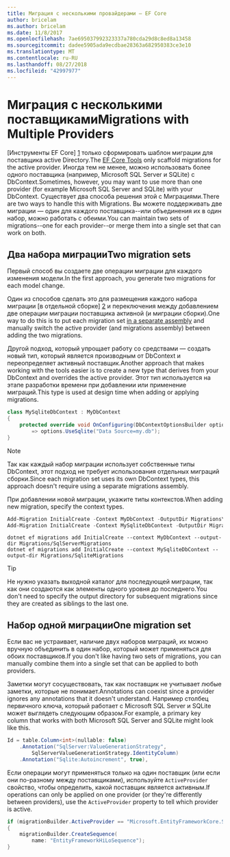 ```yaml
---
title: Миграция с несколькими провайдерами — EF Core
author: bricelam
ms.author: bricelam
ms.date: 11/8/2017
ms.openlocfilehash: 7ae695037992323337a780cda29d8c8ed8a13458
ms.sourcegitcommit: dadee5905ada9ecdbae28363a682950383ce3e10
ms.translationtype: MT
ms.contentlocale: ru-RU
ms.lasthandoff: 08/27/2018
ms.locfileid: "42997977"
---
```

<a name="migrations-with-multiple-providers"></a><span data-ttu-id="8242e-102">Миграция с несколькими поставщиками</span><span class="sxs-lookup"><span data-stu-id="8242e-102">Migrations with Multiple Providers</span></span>
==================================
<span data-ttu-id="8242e-103">[Инструменты EF Core] [ 1] только сформировать шаблон миграции для поставщика active Directory.</span><span class="sxs-lookup"><span data-stu-id="8242e-103">The [EF Core Tools][1] only scaffold migrations for the active provider.</span></span> <span data-ttu-id="8242e-104">Иногда тем не менее, можно использовать более одного поставщика (например, Microsoft SQL Server и SQLite) с DbContext.</span><span class="sxs-lookup"><span data-stu-id="8242e-104">Sometimes, however, you may want to use more than one provider (for example Microsoft SQL Server and SQLite) with your DbContext.</span></span> <span data-ttu-id="8242e-105">Существует два способа решения этой с Миграциями.</span><span class="sxs-lookup"><span data-stu-id="8242e-105">There are two ways to handle this with Migrations.</span></span> <span data-ttu-id="8242e-106">Вы можете поддерживать две миграции — один для каждого поставщика--или объединения их в один набор, можно работать с обеими.</span><span class="sxs-lookup"><span data-stu-id="8242e-106">You can maintain two sets of migrations--one for each provider--or merge them into a single set that can work on both.</span></span>

<a name="two-migration-sets"></a><span data-ttu-id="8242e-107">Два набора миграции</span><span class="sxs-lookup"><span data-stu-id="8242e-107">Two migration sets</span></span>
------------------
<span data-ttu-id="8242e-108">Первый способ вы создаете две операции миграции для каждого изменения модели.</span><span class="sxs-lookup"><span data-stu-id="8242e-108">In the first approach, you generate two migrations for each model change.</span></span>

<span data-ttu-id="8242e-109">Один из способов сделать это для размещения каждого набора миграции [в отдельной сборке] [ 2] и переключения между добавлением две операции миграции поставщика активной (и миграции сборки).</span><span class="sxs-lookup"><span data-stu-id="8242e-109">One way to do this is to put each migration set [in a separate assembly][2] and manually switch the active provider (and migrations assembly) between adding the two migrations.</span></span>

<span data-ttu-id="8242e-110">Другой подход, который упрощает работу со средствами — создать новый тип, который является производным от DbContext и переопределяет активный поставщик.</span><span class="sxs-lookup"><span data-stu-id="8242e-110">Another approach that makes working with the tools easier is to create a new type that derives from your DbContext and overrides the active provider.</span></span> <span data-ttu-id="8242e-111">Этот тип используется на этапе разработки времени при добавлении или применение миграций.</span><span class="sxs-lookup"><span data-stu-id="8242e-111">This type is used at design time when adding or applying migrations.</span></span>

``` csharp
class MySqliteDbContext : MyDbContext
{
    protected override void OnConfiguring(DbContextOptionsBuilder options)
        => options.UseSqlite("Data Source=my.db");
}
```

> [!NOTE]
> <span data-ttu-id="8242e-112">Так как каждый набор миграции использует собственные типы DbContext, этот подход не требует использования отдельных миграций сборки.</span><span class="sxs-lookup"><span data-stu-id="8242e-112">Since each migration set uses its own DbContext types, this approach doesn't require using a separate migrations assembly.</span></span>

<span data-ttu-id="8242e-113">При добавлении новой миграции, укажите типы контекстов.</span><span class="sxs-lookup"><span data-stu-id="8242e-113">When adding new migration, specify the context types.</span></span>

``` powershell
Add-Migration InitialCreate -Context MyDbContext -OutputDir Migrations\SqlServerMigrations
Add-Migration InitialCreate -Context MySqliteDbContext -OutputDir Migrations\SqliteMigrations
```
``` Console
dotnet ef migrations add InitialCreate --context MyDbContext --output-dir Migrations/SqlServerMigrations
dotnet ef migrations add InitialCreate --context MySqliteDbContext --output-dir Migrations/SqliteMigrations
```

> [!TIP]
> <span data-ttu-id="8242e-114">Не нужно указать выходной каталог для последующей миграции, так как они создаются как элементы одного уровня до последнего.</span><span class="sxs-lookup"><span data-stu-id="8242e-114">You don't need to specify the output directory for subsequent migrations since they are created as siblings to the last one.</span></span>

<a name="one-migration-set"></a><span data-ttu-id="8242e-115">Набор одной миграции</span><span class="sxs-lookup"><span data-stu-id="8242e-115">One migration set</span></span>
-----------------
<span data-ttu-id="8242e-116">Если вас не устраивает, наличие двух наборов миграций, их можно вручную объединить в один набор, который может применяться для обоих поставщиков.</span><span class="sxs-lookup"><span data-stu-id="8242e-116">If you don't like having two sets of migrations, you can manually combine them into a single set that can be applied to both providers.</span></span>

<span data-ttu-id="8242e-117">Заметки могут сосуществовать, так как поставщик не учитывает любые заметки, которые не понимает.</span><span class="sxs-lookup"><span data-stu-id="8242e-117">Annotations can coexist since a provider ignores any annotations that it doesn't understand.</span></span> <span data-ttu-id="8242e-118">Например столбец первичного ключа, который работает с Microsoft SQL Server и SQLite может выглядеть следующим образом.</span><span class="sxs-lookup"><span data-stu-id="8242e-118">For example, a primary key column that works with both Microsoft SQL Server and SQLite might look like this.</span></span>

``` csharp
Id = table.Column<int>(nullable: false)
    .Annotation("SqlServer:ValueGenerationStrategy",
        SqlServerValueGenerationStrategy.IdentityColumn)
    .Annotation("Sqlite:Autoincrement", true),
```

<span data-ttu-id="8242e-119">Если операции могут применяться только на один поставщик (или если они по-разному между поставщиками), используйте `ActiveProvider` свойство, чтобы определить, какой поставщик является активным.</span><span class="sxs-lookup"><span data-stu-id="8242e-119">If operations can only be applied on one provider (or they're differently between providers), use the `ActiveProvider` property to tell which provider is active.</span></span>

``` csharp
if (migrationBuilder.ActiveProvider == "Microsoft.EntityFrameworkCore.SqlServer")
{
    migrationBuilder.CreateSequence(
        name: "EntityFrameworkHiLoSequence");
}
```


  [1]: ../../miscellaneous/cli/index.md
  [2]: projects.md
